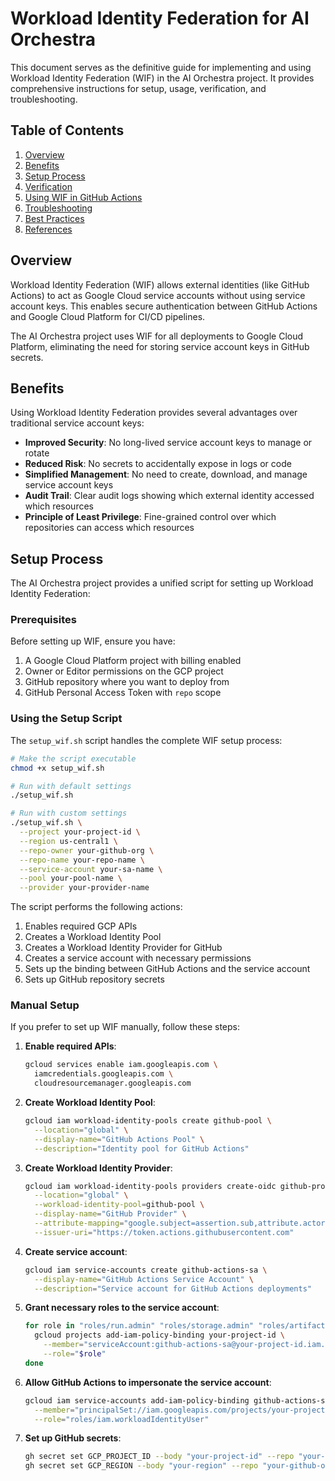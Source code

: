 # Workload Identity Federation for AI Orchestra

This document serves as the definitive guide for implementing and using Workload Identity Federation (WIF) in the AI Orchestra project. It provides comprehensive instructions for setup, usage, verification, and troubleshooting.

## Table of Contents

1. [Overview](#overview)
2. [Benefits](#benefits)
3. [Setup Process](#setup-process)
4. [Verification](#verification)
5. [Using WIF in GitHub Actions](#using-wif-in-github-actions)
6. [Troubleshooting](#troubleshooting)
7. [Best Practices](#best-practices)
8. [References](#references)

## Overview

Workload Identity Federation (WIF) allows external identities (like GitHub Actions) to act as Google Cloud service accounts without using service account keys. This enables secure authentication between GitHub Actions and Google Cloud Platform for CI/CD pipelines.

The AI Orchestra project uses WIF for all deployments to Google Cloud Platform, eliminating the need for storing service account keys in GitHub secrets.

## Benefits

Using Workload Identity Federation provides several advantages over traditional service account keys:

- **Improved Security**: No long-lived service account keys to manage or rotate
- **Reduced Risk**: No secrets to accidentally expose in logs or code
- **Simplified Management**: No need to create, download, and manage service account keys
- **Audit Trail**: Clear audit logs showing which external identity accessed which resources
- **Principle of Least Privilege**: Fine-grained control over which repositories can access which resources

## Setup Process

The AI Orchestra project provides a unified script for setting up Workload Identity Federation:

### Prerequisites

Before setting up WIF, ensure you have:

1. A Google Cloud Platform project with billing enabled
2. Owner or Editor permissions on the GCP project
3. GitHub repository where you want to deploy from
4. GitHub Personal Access Token with `repo` scope

### Using the Setup Script

The `setup_wif.sh` script handles the complete WIF setup process:

```bash
# Make the script executable
chmod +x setup_wif.sh

# Run with default settings
./setup_wif.sh

# Run with custom settings
./setup_wif.sh \
  --project your-project-id \
  --region us-central1 \
  --repo-owner your-github-org \
  --repo-name your-repo-name \
  --service-account your-sa-name \
  --pool your-pool-name \
  --provider your-provider-name
```

The script performs the following actions:

1. Enables required GCP APIs
2. Creates a Workload Identity Pool
3. Creates a Workload Identity Provider for GitHub
4. Creates a service account with necessary permissions
5. Sets up the binding between GitHub Actions and the service account
6. Sets up GitHub repository secrets

### Manual Setup

If you prefer to set up WIF manually, follow these steps:

1. **Enable required APIs**:

   ```bash
   gcloud services enable iam.googleapis.com \
     iamcredentials.googleapis.com \
     cloudresourcemanager.googleapis.com
   ```

2. **Create Workload Identity Pool**:

   ```bash
   gcloud iam workload-identity-pools create github-pool \
     --location="global" \
     --display-name="GitHub Actions Pool" \
     --description="Identity pool for GitHub Actions"
   ```

3. **Create Workload Identity Provider**:

   ```bash
   gcloud iam workload-identity-pools providers create-oidc github-provider \
     --location="global" \
     --workload-identity-pool=github-pool \
     --display-name="GitHub Provider" \
     --attribute-mapping="google.subject=assertion.sub,attribute.actor=assertion.actor,attribute.repository=assertion.repository" \
     --issuer-uri="https://token.actions.githubusercontent.com"
   ```

4. **Create service account**:

   ```bash
   gcloud iam service-accounts create github-actions-sa \
     --display-name="GitHub Actions Service Account" \
     --description="Service account for GitHub Actions deployments"
   ```

5. **Grant necessary roles to the service account**:

   ```bash
   for role in "roles/run.admin" "roles/storage.admin" "roles/artifactregistry.admin" "roles/iam.serviceAccountUser"; do
     gcloud projects add-iam-policy-binding your-project-id \
       --member="serviceAccount:github-actions-sa@your-project-id.iam.gserviceaccount.com" \
       --role="$role"
   done
   ```

6. **Allow GitHub Actions to impersonate the service account**:

   ```bash
   gcloud iam service-accounts add-iam-policy-binding github-actions-sa@your-project-id.iam.gserviceaccount.com \
     --member="principalSet://iam.googleapis.com/projects/your-project-number/locations/global/workloadIdentityPools/github-pool/attribute.repository/your-github-org/your-repo-name" \
     --role="roles/iam.workloadIdentityUser"
   ```

7. **Set up GitHub secrets**:
   ```bash
   gh secret set GCP_PROJECT_ID --body "your-project-id" --repo "your-github-org/your-repo-name"
   gh secret set GCP_REGION --body "your-region" --repo "your-github-org/your-re
   ```
